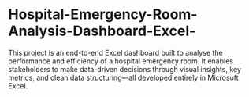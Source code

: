 # Hospital-Emergency-Room-Analysis-Dashboard-Excel-
This project is an end-to-end Excel dashboard built to analyse the performance and efficiency of a hospital emergency room. It enables stakeholders to make data-driven decisions through visual insights, key metrics, and clean data structuring—all developed entirely in Microsoft Excel.
